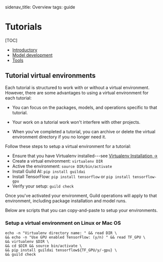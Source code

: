 sidenav_title: Overview
tags: guide

# Tutorials

[TOC]

- [Introductory](category:/docs/tutorials/#intro)
- [Model development](category:/docs/tutorials/#developer)
- [Tools](category:/docs/tutorials/#tools)

<!-- TODO
- [Creative](category:/docs/tutorials/#creative)
-->

## Tutorial virtual environments

Each tutorial is structured to work with or without a virtual
environment. However, there are some advantages to using a virtual
environment for each tutorial:

- You can focus on the packages, models, and operations specific to
  that tutorial.

- Your work on a tutorial work won't interfere with other projects.

- When you've completed a tutorial, you can archive or delete the
  virtual environment directory if you no longer need it.

Follow these steps to setup a virtual environment for a tutorial:

- Ensure that you have Virtualenv installed---see [Virtualenv
  Installation ->](https://virtualenv.pypa.io/en/stable/installation/)
- Create a virtual environment: ``virtualenv DIR``
- Active the environment: ``source DIR/bin/activate``
- Install Guild AI: ``pip install guildai``
- Install TensorFlow: ``pip install tensorflow`` or ``pip install
  tensorflow-gpu``
- Verify your setup: ``guild check``

Once you've activated your environment, Guild operations will apply to
that environment, including package installation and model runs.

Below are scripts that you can copy-and-paste to setup your
environments.

### Setup a virtual environment on Linux or Mac OS

``` command
echo -n "Virtualenv directory name: " && read DIR \
&& echo -n "Use GPU enabled TensorFlow: (y/n) " && read TF_GPU \
&& virtualenv $DIR \
&& cd $DIR && source bin/activate \
&& pip install guildai tensorflow${TF_GPU/y/-gpu} \
&& guild check
```
